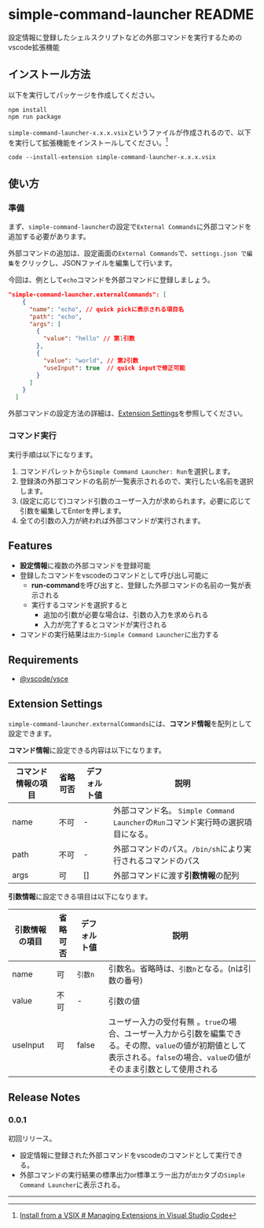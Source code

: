 # simple-command-launcher README

設定情報に登録したシェルスクリプトなどの外部コマンドを実行するためのvscode拡張機能

## インストール方法

以下を実行してパッケージを作成してください。

```shell
npm install
npm run package
```

`simple-command-launcher-x.x.x.vsix`というファイルが作成されるので、以下を実行して拡張機能をインストールしてください。[^1]

```shell
code --install-extension simple-command-launcher-x.x.x.vsix
```

## 使い方

### 準備

まず、`simple-command-launcher`の設定で`External Commands`に外部コマンドを追加する必要があります。

外部コマンドの追加は、設定画面の`External Commands`で、`settings.json で編集`をクリックし、JSONファイルを編集して行います。

今回は、例として`echo`コマンドを外部コマンドに登録しましょう。

```json
"simple-command-launcher.externalCommands": [
    {
      "name": "echo", // quick pickに表示される項目名
      "path": "echo",
      "args": [
        {
          "value": "hello" // 第1引数
        },
        {
          "value": "world", // 第2引数
          "useInput": true  // quick inputで修正可能
        }
      ]
    }
  ]
```

外部コマンドの設定方法の詳細は、[Extension Settings](#extension-settings)を参照してください。

### コマンド実行

実行手順は以下になります。

1. コマンドパレットから`Simple Command Launcher: Run`を選択します。
2. 登録済の外部コマンドの名前が一覧表示されるので、実行したい名前を選択します。
3. (設定に応じて)コマンド引数のユーザー入力が求められます。必要に応じて引数を編集してEnterを押します。
4. 全ての引数の入力が終われば外部コマンドが実行されます。

## Features

- **設定情報**に複数の外部コマンドを登録可能
- 登録したコマンドをvscodeのコマンドとして呼び出し可能に
  - **run-command**を呼び出すと、登録した外部コマンドの名前の一覧が表示される
  - 実行するコマンドを選択すると
    - 追加の引数が必要な場合は、引数の入力を求められる
    - 入力が完了するとコマンドが実行される
- コマンドの実行結果は`出力`-`Simple Command Launcher`に出力する

## Requirements

- [@vscode/vsce](https://github.com/microsoft/vscode-vsce)

## Extension Settings

`simple-command-launcher.externalCommands`には、**コマンド情報**を配列として設定できます。

**コマンド情報**に設定できる内容は以下になります。

| コマンド情報の項目 | 省略可否 | デフォルト値 | 説明                                                                              |
| ------------------ | -------- | ------------ | --------------------------------------------------------------------------------- |
| name               | 不可     | -            | 外部コマンド名。 `Simple Command Launcher`の`Run`コマンド実行時の選択項目になる。 |
| path               | 不可     | -            | 外部コマンドのパス。`/bin/sh`により実行されるコマンドのパス                       |
| args               | 可       | []           | 外部コマンドに渡す**引数情報**の配列                                              |

**引数情報**に設定できる項目は以下になります。

| 引数情報の項目 | 省略可否 | デフォルト値 | 説明                                                                                                                                                                           |
| -------------- | -------- | ------------ | ------------------------------------------------------------------------------------------------------------------------------------------------------------------------------ |
| name           | 可       | `引数n`      | 引数名。省略時は、`引数n`となる。(nは引数の番号)                                                                                                                               |
| value          | 不可     | -            | 引数の値                                                                                                                                                                       |
| useInput       | 可       | false        | ユーザー入力の受付有無 。`true`の場合、ユーザー入力から引数を編集できる。その際、`value`の値が初期値として表示される。`false`の場合、`value`の値がそのまま引数として使用される |

## Release Notes

### 0.0.1

初回リリース。

- 設定情報に登録された外部コマンドをvscodeのコマンドとして実行できる。
- 外部コマンドの実行結果の標準出力or標準エラー出力が`出力`タブの`Simple Command Launcher`に表示される。

---

[^1]: [Install from a VSIX # Managing Extensions in Visual Studio Code](https://code.visualstudio.com/docs/editor/extension-marketplace#_install-from-a-vsix)
